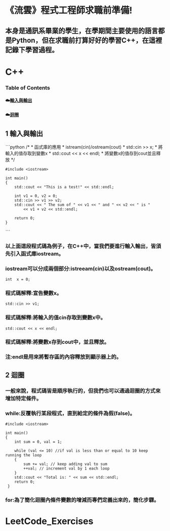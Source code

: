 # 《流雲》程式工程師求職前準備!
## 本身是通訊系畢業的學生，在學期間主要使用的語言都是Python，但在求職前打算好好的學習C++，在這裡記錄下學習過程。
# C++
### Table of Contents
  #### ☁️[輸入與輸出](https://github.com/littleyu0820/LeetCode_Exercises/blob/main/README.md#輸入與輸出)
  #### ☁️[迴圈](https://github.com/littleyu0820/LeetCode_Exercises/blob/main/README.md#迴圈)
## 1 輸入與輸出

ˋˋˋpython
    /*
    * 函式庫<iostream>的應用
    * istream(cin)/ostream(cout)
    * std::cin >> x;
    * 將輸入的值存取到變數x
    * std::cout << x << endl;
    * 將變數x的值存到cout並且釋放
    */
    
    #include <iostream>

    int main()
    {
    	std::cout << "This is a test!" << std::endl;
    
    	int v1 = 0, v2 = 0;
    	std::cin >> v1 >> v2;
    	std::cout << " The sum of " << v1 << " and " << v2 << " is "
    		<< v1 + v2 << std::endl;
    
    	return 0;
    }
ˋˋˋ
### 以上面這段程式碼為例子，在C++中，當我們要進行輸入輸出，皆須先引入函式庫iostream。
### iostream可以分成兩個部分:istreeam(cin)以及ostream(cout)。
    int  x = 0;
### 程式碼解釋:宣告變數x。
    std::cin >> v1;
### 程式碼解釋:將輸入的值cin存取到變數x中。
    std::cout << x << endl;
### 程式碼解釋:將變數x存到cout中，並且釋放。
### 注:endl是用來將暫存區的內容釋放到顯示器上的。

## 2 迴圈
### 一般來說，程式碼皆是順序執行的，但我們也可以通過迴圈的方式來增加特定條件。
### while:反覆執行某段程式，直到給定的條件為假(false)。
    #include <iostream>
    
    int main()
    {
        int sum = 0, val = 1;
        
        while (val <= 10) //if val is less than or equal to 10 keep running the loop
        {
        	sum += val; // keep adding val to sum
        	++val; // increment val by 1 each loop
        }
        std::cout << "Total is: " << sum << std::endl;
        return 0;
     }
     
### for:為了簡化迴圈內條件變數的增減而專們定義出來的，簡化步驟。

# LeetCode_Exercises
